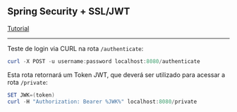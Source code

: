 ## Spring Security + SSL/JWT

[Tutorial](https://www.youtube.com/watch?v=kEJ8a1w4a2Q)

---

Teste de login via CURL na rota `/authenticate`:

```powershell
curl -X POST -u username:password localhost:8080/authenticate
```

Esta rota retornará um Token JWT, que deverá ser utilizado para acessar a rota `/private`:

```powershell
SET JWK=(token)
curl -H "Authorization: Bearer %JWK%" localhost:8080/private
```